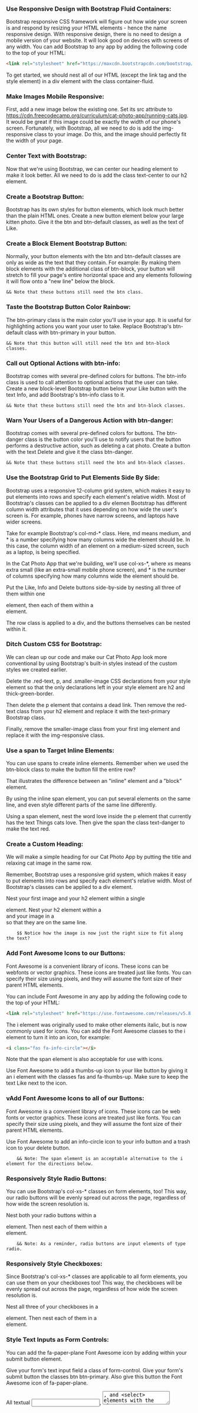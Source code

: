 ### Use Responsive Design with Bootstrap Fluid Containers:

Bootstrap responsive CSS framework will figure out how wide your screen is and respond by resizing your HTML elements - hence the name responsive design.
With responsive design, there is no need to design a mobile version of your website. It will look good on devices with screens of any width.
You can add Bootstrap to any app by adding the following code to the top of your HTML:
```html
<link rel="stylesheet" href="https://maxcdn.bootstrapcdn.com/bootstrap/3.3.7/css/bootstrap.min.css" integrity="sha384-BVYiiSIFeK1dGmJRAkycuHAHRg32OmUcww7on3RYdg4Va+PmSTsz/K68vbdEjh4u" crossorigin="anonymous"/>
```

To get started, we should nest all of our HTML (except the link tag and the style element) in a div element with the class container-fluid.


### Make Images Mobile Responsive:

First, add a new image below the existing one. Set its src attribute to https://cdn.freecodecamp.org/curriculum/cat-photo-app/running-cats.jpg.
It would be great if this image could be exactly the width of our phone's screen.
Fortunately, with Bootstrap, all we need to do is add the img-responsive class to your image. Do this, and the image should perfectly fit the width of your page.


### Center Text with Bootstrap:

Now that we're using Bootstrap, we can center our heading element to make it look better. All we need to do is add the class text-center to our h2 element.

### Create a Bootstrap Button:

Bootstrap has its own styles for button elements, which look much better than the plain HTML ones.
Create a new button element below your large kitten photo. Give it the btn and btn-default classes, as well as the text of Like.


### Create a Block Element Bootstrap Button:

Normally, your button elements with the btn and btn-default classes are only as wide as the text that they contain. For example:
By making them block elements with the additional class of btn-block, your button will stretch to fill your page's entire horizontal space and any elements following it will flow onto a "new line" below the block.
    
    && Note that these buttons still need the btn class.

### Taste the Bootstrap Button Color Rainbow:

The btn-primary class is the main color you'll use in your app. It is useful for highlighting actions you want your user to take.
Replace Bootstrap's btn-default class with btn-primary in your button.

    && Note that this button will still need the btn and btn-block classes.


### Call out Optional Actions with btn-info:

Bootstrap comes with several pre-defined colors for buttons. The btn-info class is used to call attention to optional actions that the user can take.
Create a new block-level Bootstrap button below your Like button with the text Info, and add Bootstrap's btn-info class to it.

    && Note that these buttons still need the btn and btn-block classes.


### Warn Your Users of a Dangerous Action with btn-danger:

Bootstrap comes with several pre-defined colors for buttons. The btn-danger class is the button color you'll use to notify users that the button performs a destructive action, such as deleting a cat photo.
Create a button with the text Delete and give it the class btn-danger.

    && Note that these buttons still need the btn and btn-block classes.


### Use the Bootstrap Grid to Put Elements Side By Side:

Bootstrap uses a responsive 12-column grid system, which makes it easy to put elements into rows and specify each element's relative width. Most of Bootstrap's classes can be applied to a div elemen
Bootstrap has different column width attributes that it uses depending on how wide the user's screen is. For example, phones have narrow screens, and laptops have wider screens.

Take for example Bootstrap's col-md-* class. Here, md means medium, and * is a number specifying how many columns wide the element should be. In this case, the column width of an element on a medium-sized screen, such as a laptop, is being specified.

In the Cat Photo App that we're building, we'll use col-xs-*, where xs means extra small (like an extra-small mobile phone screen), and * is the number of columns specifying how many columns wide the element should be.

Put the Like, Info and Delete buttons side-by-side by nesting all three of them within one <div class="row"> element, then each of them within a <div class="col-xs-4"> element.

The row class is applied to a div, and the buttons themselves can be nested within it.


### Ditch Custom CSS for Bootstrap:

We can clean up our code and make our Cat Photo App look more conventional by using Bootstrap's built-in styles instead of the custom styles we created earlier.

Delete the .red-text, p, and .smaller-image CSS declarations from your style element so that the only declarations left in your style element are h2 and thick-green-border.

Then delete the p element that contains a dead link. Then remove the red-text class from your h2 element and replace it with the text-primary Bootstrap class.

Finally, remove the smaller-image class from your first img element and replace it with the img-responsive class.


### Use a span to Target Inline Elements:

You can use spans to create inline elements. Remember when we used the btn-block class to make the button fill the entire row?

That illustrates the difference between an "inline" element and a "block" element.

By using the inline span element, you can put several elements on the same line, and even style different parts of the same line differently.

Using a span element, nest the word love inside the p element that currently has the text Things cats love. Then give the span the class text-danger to make the text red.


### Create a Custom Heading:

We will make a simple heading for our Cat Photo App by putting the title and relaxing cat image in the same row.

Remember, Bootstrap uses a responsive grid system, which makes it easy to put elements into rows and specify each element's relative width. Most of Bootstrap's classes can be applied to a div element.

Nest your first image and your h2 element within a single <div class="row"> element. Nest your h2 element within a <div class="col-xs-8"> and your image in a <div class="col-xs-4"> so that they are on the same line.

        $$ Notice how the image is now just the right size to fit along the text?

    
### Add Font Awesome Icons to our Buttons:
Font Awesome is a convenient library of icons. These icons can be webfonts or vector graphics. These icons are treated just like fonts. You can specify their size using pixels, and they will assume the font size of their parent HTML elements.

You can include Font Awesome in any app by adding the following code to the top of your HTML:
```html
<link rel="stylesheet" href="https://use.fontawesome.com/releases/v5.8.1/css/all.css" integrity="sha384-50oBUHEmvpQ+1lW4y57PTFmhCaXp0ML5d60M1M7uH2+nqUivzIebhndOJK28anvf" crossorigin="anonymous">
```
The i element was originally used to make other elements italic, but is now commonly used for icons. You can add the Font Awesome classes to the i element to turn it into an icon, for example:
```html 
<i class="fas fa-info-circle"></i>
```
Note that the span element is also acceptable for use with icons.

Use Font Awesome to add a thumbs-up icon to your like button by giving it an i element with the classes fas and fa-thumbs-up. Make sure to keep the text Like next to the icon.


### vAdd Font Awesome Icons to all of our Buttons:

Font Awesome is a convenient library of icons. These icons can be web fonts or vector graphics. These icons are treated just like fonts. You can specify their size using pixels, and they will assume the font size of their parent HTML elements.

Use Font Awesome to add an info-circle icon to your info button and a trash icon to your delete button.

        && Note: The span element is an acceptable alternative to the i element for the directions below.


### Responsively Style Radio Buttons:

You can use Bootstrap's col-xs-* classes on form elements, too! This way, our radio buttons will be evenly spread out across the page, regardless of how wide the screen resolution is.

Nest both your radio buttons within a <div class="row"> element. Then nest each of them within a <div class="col-xs-6"> element.

        && Note: As a reminder, radio buttons are input elements of type radio.


### Responsively Style Checkboxes:

Since Bootstrap's col-xs-* classes are applicable to all form elements, you can use them on your checkboxes too! This way, the checkboxes will be evenly spread out across the page, regardless of how wide the screen resolution is.

Nest all three of your checkboxes in a <div class="row"> element. Then nest each of them in a <div class="col-xs-4"> element.


### Style Text Inputs as Form Controls:

You can add the fa-paper-plane Font Awesome icon by adding <i class="fa fa-paper-plane"></i> within your submit button element.

Give your form's text input field a class of form-control. Give your form's submit button the classes btn btn-primary. Also give this button the Font Awesome icon of fa-paper-plane.

All textual <input>, <textarea>, and <select> elements with the class .form-control have a width of 100%.